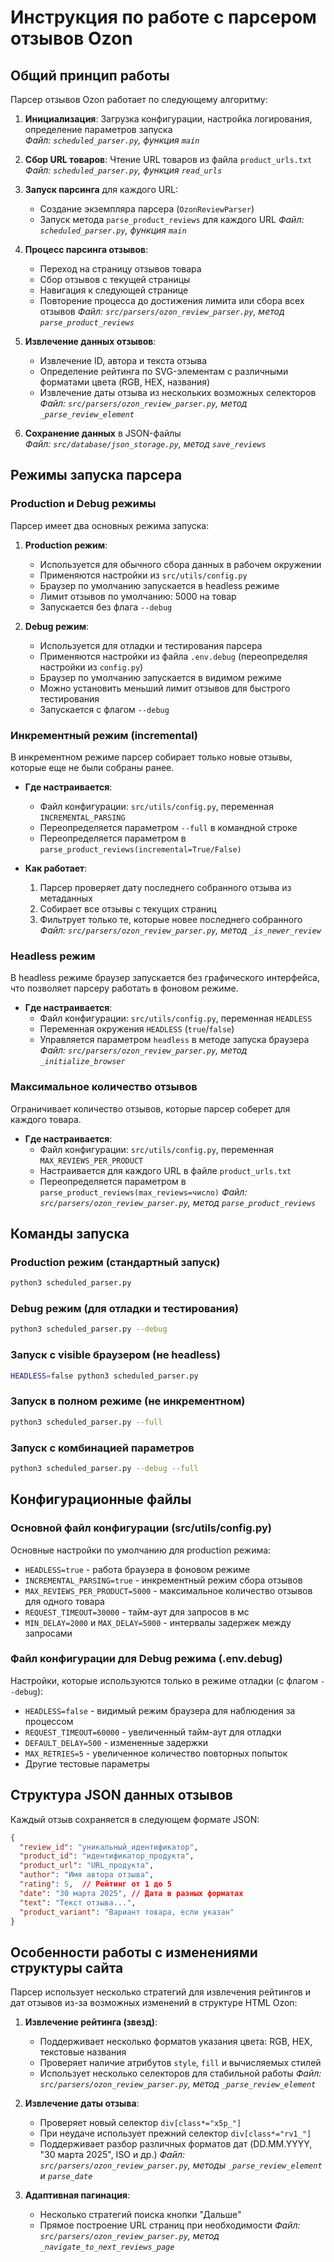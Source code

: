 # Инструкция по работе с парсером отзывов Ozon

## Общий принцип работы

Парсер отзывов Ozon работает по следующему алгоритму:

1. **Инициализация**: Загрузка конфигурации, настройка логирования, определение параметров запуска  
   *Файл: `scheduled_parser.py`, функция `main`*

2. **Сбор URL товаров**: Чтение URL товаров из файла `product_urls.txt`  
   *Файл: `scheduled_parser.py`, функция `read_urls`*

3. **Запуск парсинга** для каждого URL:
   - Создание экземпляра парсера (`OzonReviewParser`)
   - Запуск метода `parse_product_reviews` для каждого URL
   *Файл: `scheduled_parser.py`, функция `main`*

4. **Процесс парсинга отзывов**:  
   - Переход на страницу отзывов товара
   - Сбор отзывов с текущей страницы
   - Навигация к следующей странице
   - Повторение процесса до достижения лимита или сбора всех отзывов
   *Файл: `src/parsers/ozon_review_parser.py`, метод `parse_product_reviews`*

5. **Извлечение данных отзывов**:
   - Извлечение ID, автора и текста отзыва
   - Определение рейтинга по SVG-элементам с различными форматами цвета (RGB, HEX, названия)
   - Извлечение даты отзыва из нескольких возможных селекторов
   *Файл: `src/parsers/ozon_review_parser.py`, метод `_parse_review_element`*

6. **Сохранение данных** в JSON-файлы  
   *Файл: `src/database/json_storage.py`, метод `save_reviews`*

## Режимы запуска парсера

### Production и Debug режимы

Парсер имеет два основных режима запуска:

1. **Production режим**:
   - Используется для обычного сбора данных в рабочем окружении
   - Применяются настройки из `src/utils/config.py`
   - Браузер по умолчанию запускается в headless режиме
   - Лимит отзывов по умолчанию: 5000 на товар
   - Запускается без флага `--debug`

2. **Debug режим**:
   - Используется для отладки и тестирования парсера
   - Применяются настройки из файла `.env.debug` (переопределяя настройки из `config.py`)
   - Браузер по умолчанию запускается в видимом режиме
   - Можно установить меньший лимит отзывов для быстрого тестирования
   - Запускается с флагом `--debug`

### Инкрементный режим (incremental)

В инкрементном режиме парсер собирает только новые отзывы, которые еще не были собраны ранее.

- **Где настраивается**: 
  - Файл конфигурации: `src/utils/config.py`, переменная `INCREMENTAL_PARSING`
  - Переопределяется параметром `--full` в командной строке
  - Переопределяется параметром в `parse_product_reviews(incremental=True/False)`

- **Как работает**: 
  1. Парсер проверяет дату последнего собранного отзыва из метаданных
  2. Собирает все отзывы с текущих страниц
  3. Фильтрует только те, которые новее последнего собранного
  *Файл: `src/parsers/ozon_review_parser.py`, метод `_is_newer_review`*

### Headless режим

В headless режиме браузер запускается без графического интерфейса, что позволяет парсеру работать в фоновом режиме.

- **Где настраивается**: 
  - Файл конфигурации: `src/utils/config.py`, переменная `HEADLESS`
  - Переменная окружения `HEADLESS` (`true`/`false`)
  - Управляется параметром `headless` в методе запуска браузера
  *Файл: `src/parsers/ozon_review_parser.py`, метод `_initialize_browser`*

### Максимальное количество отзывов

Ограничивает количество отзывов, которые парсер соберет для каждого товара.

- **Где настраивается**: 
  - Файл конфигурации: `src/utils/config.py`, переменная `MAX_REVIEWS_PER_PRODUCT`
  - Настраивается для каждого URL в файле `product_urls.txt`
  - Переопределяется параметром в `parse_product_reviews(max_reviews=число)`
  *Файл: `src/parsers/ozon_review_parser.py`, метод `parse_product_reviews`*

## Команды запуска

### Production режим (стандартный запуск)

```bash
python3 scheduled_parser.py
```

### Debug режим (для отладки и тестирования)

```bash
python3 scheduled_parser.py --debug
```

### Запуск с visible браузером (не headless)

```bash
HEADLESS=false python3 scheduled_parser.py
```

### Запуск в полном режиме (не инкрементном)

```bash
python3 scheduled_parser.py --full
```

### Запуск с комбинацией параметров

```bash
python3 scheduled_parser.py --debug --full
```

## Конфигурационные файлы

### Основной файл конфигурации (src/utils/config.py)

Основные настройки по умолчанию для production режима:

- `HEADLESS=true` - работа браузера в фоновом режиме
- `INCREMENTAL_PARSING=true` - инкрементный режим сбора отзывов
- `MAX_REVIEWS_PER_PRODUCT=5000` - максимальное количество отзывов для одного товара
- `REQUEST_TIMEOUT=30000` - тайм-аут для запросов в мс
- `MIN_DELAY=2000` и `MAX_DELAY=5000` - интервалы задержек между запросами

### Файл конфигурации для Debug режима (.env.debug)

Настройки, которые используются только в режиме отладки (с флагом `--debug`):

- `HEADLESS=false` - видимый режим браузера для наблюдения за процессом
- `REQUEST_TIMEOUT=60000` - увеличенный тайм-аут для отладки
- `DEFAULT_DELAY=500` - измененные задержки
- `MAX_RETRIES=5` - увеличенное количество повторных попыток
- Другие тестовые параметры

## Структура JSON данных отзывов

Каждый отзыв сохраняется в следующем формате JSON:

```json
{
  "review_id": "уникальный_идентификатор",
  "product_id": "идентификатор_продукта",
  "product_url": "URL_продукта",
  "author": "Имя автора отзыва",
  "rating": 5,  // Рейтинг от 1 до 5
  "date": "30 марта 2025", // Дата в разных форматах
  "text": "Текст отзыва...",
  "product_variant": "Вариант товара, если указан"
}
```

## Особенности работы с изменениями структуры сайта

Парсер использует несколько стратегий для извлечения рейтингов и дат отзывов из-за возможных изменений в структуре HTML Ozon:

1. **Извлечение рейтинга (звезд)**:
   - Поддерживает несколько форматов указания цвета: RGB, HEX, текстовые названия
   - Проверяет наличие атрибутов `style`, `fill` и вычисляемых стилей
   - Использует несколько селекторов для стабильной работы
   *Файл: `src/parsers/ozon_review_parser.py`, метод `_parse_review_element`*

2. **Извлечение даты отзыва**:
   - Проверяет новый селектор `div[class*="x5p_"]`
   - При неудаче использует прежний селектор `div[class*="rv1_"]`
   - Поддерживает разбор различных форматов дат (DD.MM.YYYY, "30 марта 2025", ISO и др.)
   *Файл: `src/parsers/ozon_review_parser.py`, методы `_parse_review_element` и `parse_date`*

3. **Адаптивная пагинация**:
   - Несколько стратегий поиска кнопки "Дальше"
   - Прямое построение URL страниц при необходимости
   *Файл: `src/parsers/ozon_review_parser.py`, метод `_navigate_to_next_reviews_page`* 
